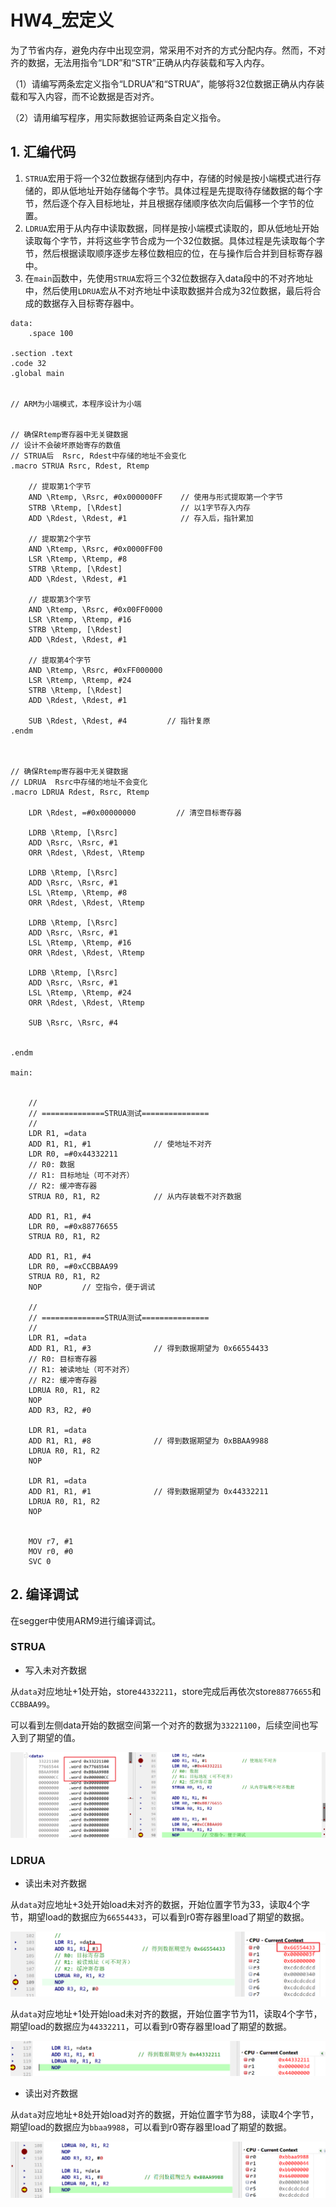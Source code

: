 # HW4_宏定义

 

为了节省内存，避免内存中出现空洞，常采用不对齐的方式分配内存。然而，不对齐的数据，无法用指令“LDR”和“STR”正确从内存装载和写入内存。

  （1）请编写两条宏定义指令“LDRUA”和“STRUA”，能够将32位数据正确从内存装载和写入内容，而不论数据是否对齐。

  （2）请用编写程序，用实际数据验证两条自定义指令。

## 1. 汇编代码

1. `STRUA`宏用于将一个32位数据存储到内存中，存储的时候是按小端模式进行存储的，即从低地址开始存储每个字节。具体过程是先提取待存储数据的每个字节，然后逐个存入目标地址，并且根据存储顺序依次向后偏移一个字节的位置。
2. `LDRUA`宏用于从内存中读取数据，同样是按小端模式读取的，即从低地址开始读取每个字节，并将这些字节合成为一个32位数据。具体过程是先读取每个字节，然后根据读取顺序逐步左移位数相应的位，在与操作后合并到目标寄存器中。
3. 在`main`函数中，先使用`STRUA`宏将三个32位数据存入data段中的不对齐地址中，然后使用`LDRUA`宏从不对齐地址中读取数据并合成为32位数据，最后将合成的数据存入目标寄存器中。

``` assembly
data:
    .space 100  

.section .text
.code 32
.global main 


// ARM为小端模式，本程序设计为小端


// 确保Rtemp寄存器中无关键数据
// 设计不会破坏原始寄存的数值
// STRUA后  Rsrc, Rdest中存储的地址不会变化
.macro STRUA Rsrc, Rdest, Rtemp

    // 提取第1个字节
    AND \Rtemp, \Rsrc, #0x000000FF    // 使用与形式提取第一个字节
    STRB \Rtemp, [\Rdest]             // 以1字节存入内存
    ADD \Rdest, \Rdest, #1            // 存入后，指针累加

    // 提取第2个字节
    AND \Rtemp, \Rsrc, #0x0000FF00  
    LSR \Rtemp, \Rtemp, #8
    STRB \Rtemp, [\Rdest]
    ADD \Rdest, \Rdest, #1

    // 提取第3个字节
    AND \Rtemp, \Rsrc, #0x00FF0000 
    LSR \Rtemp, \Rtemp, #16  
    STRB \Rtemp, [\Rdest]
    ADD \Rdest, \Rdest, #1     

    // 提取第4个字节
    AND \Rtemp, \Rsrc, #0xFF000000   
    LSR \Rtemp, \Rtemp, #24  
    STRB \Rtemp, [\Rdest]
    ADD \Rdest, \Rdest, #1   

    SUB \Rdest, \Rdest, #4         // 指针复原
.endm



// 确保Rtemp寄存器中无关键数据
// LDRUA  Rsrc中存储的地址不会变化
.macro LDRUA Rdest, Rsrc, Rtemp
    
    LDR \Rdest, =#0x00000000         // 清空目标寄存器
    
    LDRB \Rtemp, [\Rsrc]
    ADD \Rsrc, \Rsrc, #1 
    ORR \Rdest, \Rdest, \Rtemp 
    
    LDRB \Rtemp, [\Rsrc]
    ADD \Rsrc, \Rsrc, #1 
    LSL \Rtemp, \Rtemp, #8
    ORR \Rdest, \Rdest, \Rtemp 

    LDRB \Rtemp, [\Rsrc]
    ADD \Rsrc, \Rsrc, #1 
    LSL \Rtemp, \Rtemp, #16
    ORR \Rdest, \Rdest, \Rtemp 

    LDRB \Rtemp, [\Rsrc]
    ADD \Rsrc, \Rsrc, #1 
    LSL \Rtemp, \Rtemp, #24
    ORR \Rdest, \Rdest, \Rtemp 

    SUB \Rsrc, \Rsrc, #4

   
.endm

main:
           
    
    //
    // ==============STRUA测试===============
    //
    LDR R1, =data               
    ADD R1, R1, #1              // 使地址不对齐
    LDR R0, =#0x44332211
    // R0: 数据  
    // R1: 目标地址（可不对齐）  
    // R2: 缓冲寄存器 
    STRUA R0, R1, R2            // 从内存装载不对齐数据  
    
    ADD R1, R1, #4
    LDR R0, =#0x88776655     
    STRUA R0, R1, R2

    ADD R1, R1, #4
    LDR R0, =#0xCCBBAA99    
    STRUA R0, R1, R2
    NOP         // 空指令，便于调试 

    //
    // ==============STRUA测试===============
    //
    LDR R1, =data       
    ADD R1, R1, #3              // 得到数据期望为 0x66554433
    // R0: 目标寄存器  
    // R1: 被读地址（可不对齐）  
    // R2: 缓冲寄存器 
    LDRUA R0, R1, R2
    NOP         
    ADD R3, R2, #0
    
    LDR R1, =data       
    ADD R1, R1, #8              // 得到数据期望为 0xBBAA9988
    LDRUA R0, R1, R2
    NOP

    LDR R1, =data       
    ADD R1, R1, #1              // 得到数据期望为 0x44332211
    LDRUA R0, R1, R2
    NOP
    

    MOV r7, #1                  
    MOV r0, #0               
    SVC 0      
```

## 2. 编译调试

在segger中使用ARM9进行编译调试。

### STRUA

- 写入未对齐数据

从`data`对应地址+1处开始，store`44332211`，store完成后再依次store`88776655`和`CCBBAA99`。

可以看到左侧data开始的数据空间第一个对齐的数据为`33221100`，后续空间也写入到了期望的值。

![STRUA](images/STRUA.png)



### LDRUA

- 读出未对齐数据

从`data`对应地址+3处开始load未对齐的数据，开始位置字节为33，读取4个字节，期望load的数据应为`66554433`，可以看到r0寄存器里load了期望的数据。

![LDRUA_1](images/LDRUA_1.png)



从`data`对应地址+1处开始load未对齐的数据，开始位置字节为11，读取4个字节，期望load的数据应为`44332211`，可以看到r0寄存器里load了期望的数据。

![LDRUA_3](images/LDRUA_3.png)



- 读出对齐数据

从`data`对应地址+8处开始load对齐的数据，开始位置字节为88，读取4个字节，期望load的数据应为`bbaa9988`，可以看到r0寄存器里load了期望的数据。

![LDRUA_2](images/LDRUA_2.png)